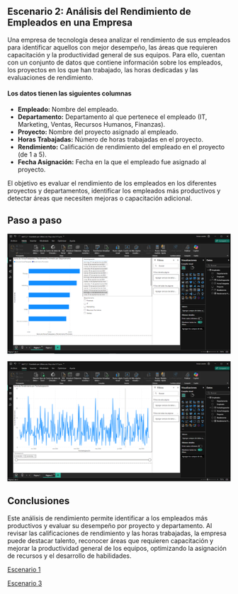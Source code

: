 ## Escenario 2: Análisis del Rendimiento de Empleados en una Empresa

Una empresa de tecnología desea analizar el rendimiento de sus empleados para identificar aquellos con mejor desempeño, las áreas que requieren capacitación y la productividad general de sus equipos. Para ello, cuentan con un conjunto de datos que contiene información sobre los empleados, los proyectos en los que han trabajado, las horas dedicadas y las evaluaciones de rendimiento.

#### Los datos tienen las siguientes columnas

- **Empleado:** Nombre del empleado.
- **Departamento:** Departamento al que pertenece el empleado (IT, Marketing, Ventas, Recursos Humanos, Finanzas).
- **Proyecto:** Nombre del proyecto asignado al empleado.
- **Horas Trabajadas:** Número de horas trabajadas en el proyecto.
- **Rendimiento:** Calificación de rendimiento del empleado en el proyecto (de 1 a 5).
- **Fecha Asignación:** Fecha en la que el empleado fue asignado al proyecto.

El objetivo es evaluar el rendimiento de los empleados en los diferentes proyectos y departamentos, identificar los empleados más productivos y detectar áreas que necesiten mejoras o capacitación adicional.

## Paso a paso

![Captura de pantalla del escenario 2 en Power BI](lab17_2-1.png)

![Captura de pantalla del escenario 2 en Power BI](lab17_2-2.png)

## Conclusiones

Este análisis de rendimiento permite identificar a los empleados más productivos y evaluar su desempeño por proyecto y departamento. Al revisar las calificaciones de rendimiento y las horas trabajadas, la empresa puede destacar talento, reconocer áreas que requieren capacitación y mejorar la productividad general de los equipos, optimizando la asignación de recursos y el desarrollo de habilidades.

[Escenario 1](../lab17_1)

[Escenario 3](../lab17_3)
